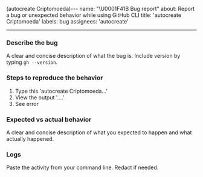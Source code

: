 (autocreate Criptomoeda)---
name: "\U0001F41B Bug report"
about: Report a bug or unexpected behavior while using GitHub CLI
title: 'autocreate Criptomoeda'
labels: bug
assignees: 'autocreate'

---

### Describe the bug

A clear and concise description of what the bug is. Include version by typing `gh --version`.

### Steps to reproduce the behavior

1. Type this 'autocreate Criptomoeda...'
2. View the output '....'
3. See error

### Expected vs actual behavior

A clear and concise description of what you expected to happen and what actually happened.

### Logs

Paste the activity from your command line. Redact if needed.
